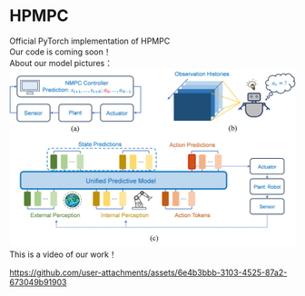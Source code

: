 # HPMPC
Official PyTorch implementation of HPMPC \
Our code is coming soon！ \
About our model pictures：
![image](https://github.com/YouShiqwa/HPMPC/blob/main/pic/1.png)
This is a video of our work！

https://github.com/user-attachments/assets/6e4b3bbb-3103-4525-87a2-673049b91903

